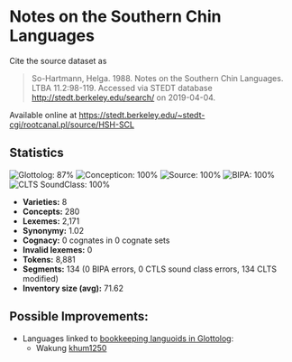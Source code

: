 # Notes on the Southern Chin Languages

Cite the source dataset as

> So-Hartmann, Helga. 1988. Notes on the Southern Chin Languages. LTBA 11.2:98-119. Accessed via STEDT database <http://stedt.berkeley.edu/search/> on 2019-04-04.

Available online at https://stedt.berkeley.edu/~stedt-cgi/rootcanal.pl/source/HSH-SCL

## Statistics



![Glottolog: 87%](https://img.shields.io/badge/Glottolog-87%25-yellowgreen.svg "Glottolog: 87%")
![Concepticon: 100%](https://img.shields.io/badge/Concepticon-100%25-brightgreen.svg "Concepticon: 100%")
![Source: 100%](https://img.shields.io/badge/Source-100%25-brightgreen.svg "Source: 100%")
![BIPA: 100%](https://img.shields.io/badge/BIPA-100%25-brightgreen.svg "BIPA: 100%")
![CLTS SoundClass: 100%](https://img.shields.io/badge/CLTS%20SoundClass-100%25-brightgreen.svg "CLTS SoundClass: 100%")

- **Varieties:** 8
- **Concepts:** 280
- **Lexemes:** 2,171
- **Synonymy:** 1.02
- **Cognacy:** 0 cognates in 0 cognate sets
- **Invalid lexemes:** 0
- **Tokens:** 8,881
- **Segments:** 134 (0 BIPA errors, 0 CTLS sound class errors, 134 CLTS modified)
- **Inventory size (avg):** 71.62

## Possible Improvements:

- Languages linked to [bookkeeping languoids in Glottolog](http://glottolog.org/glottolog/glottologinformation#bookkeepinglanguoids):
  - Wakung [khum1250](http://glottolog.org/resource/languoid/id/khum1250)

